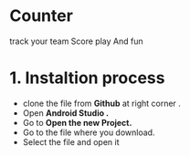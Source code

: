 # Counter
track your team Score play And fun

# 1. Instaltion process 
- clone the file from **Github** at right corner .
- Open **Android Studio .**
- Go to **Open the new Project.**
- Go to the file where you download.
- Select the file and open it 